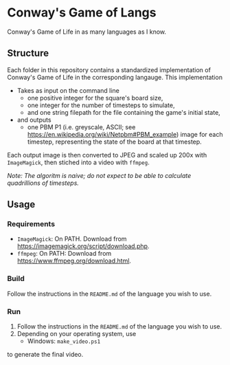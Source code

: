 # Conway's Game of Langs
Conway's Game of Life in as many languages as I know.

## Structure
Each folder in this repository contains a standardized implementation of Conway's Game of Life in the corresponding langauge. This implementation
* Takes as input on the command line
    - one positive integer for the square's board size,
    - one integer for the number of timesteps to simulate,
    - and one string filepath for the file containing the game's initial state,
* and outputs
    - one PBM P1 (i.e. greyscale, ASCII; see https://en.wikipedia.org/wiki/Netpbm#PBM_example) image for each timestep, representing the state of the board at that timestep.

Each output image is then converted to JPEG and scaled up 200x with `ImageMagick`, then stiched into a video with `ffmpeg`.

*Note: The algoritm is naive; do not expect to be able to calculate quadrillions of timesteps.*

## Usage

### Requirements
* `ImageMagick`: On PATH. Download from https://imagemagick.org/script/download.php.
* `ffmpeg`: On PATH: Download from https://www.ffmpeg.org/download.html.

### Build
Follow the instructions in the `README.md` of the language you wish to use.

### Run
1. Follow the instructions in the `README.md` of the language you wish to use.
2. Depending on your operating system, use
    - Windows: `make_video.ps1`

to generate the final video.